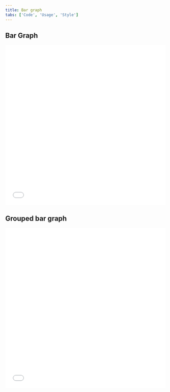 ```yaml
---
title: Bar graph
tabs: ['Code', 'Usage', 'Style']
---
```


<h2>Bar Graph</h2>
<grid-wrapper>
<iframe height='500' scrolling='no' title='Bar Graph' src='//codepen.io/team/carbon/embed/OzBKKN/?height=265&theme-id=30962default-tab=js,result&embed-version=2' frameborder='no' allowtransparency='true' allowfullscreen='true' style='width: 100%;'>See the Pen <a href='https://codepen.io/team/carbon/pen/OzBKKN/'>Bar Graph</a> by Carbon Design System (<a href='https://codepen.io/carbon'>@carbon</a>) on <a href='https://codepen.io'>CodePen</a>.
</iframe>
</grid-wrapper>

<h2>Grouped bar graph</h2>
<grid-wrapper>
<iframe height='500' scrolling='no' title='Grouped bar graph' src='//codepen.io/team/carbon/embed/QaJYpg/?height=265&theme-id=30962default-tab=js,result&embed-version=2' frameborder='no' allowtransparency='true' allowfullscreen='true' style='width: 100%;'>See the Pen <a href='https://codepen.io/team/carbon/pen/QaJYpg/'>Grouped Bar Graph</a> by Carbon Design System (<a href='https://codepen.io/carbon'>@carbon</a>) on <a href='https://codepen.io'>CodePen</a>.
</iframe>
</grid-wrapper>
